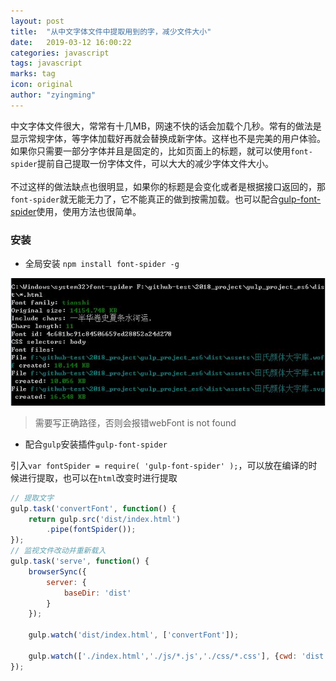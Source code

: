 ```yaml
---
layout: post
title:  "从中文字体文件中提取用到的字，减少文件大小"
date:   2019-03-12 16:00:22
categories: javascript
tags: javascript
marks: tag
icon: original
author: "zyingming"
---
```

中文字体文件很大，常常有十几MB，网速不快的话会加载个几秒。常有的做法是显示常规字体，等字体加载好再就会替换成新字体。这样也不是完美的用户体验。如果你只需要一部分字体并且是固定的，比如页面上的标题，就可以使用`font-spider`提前自己提取一份字体文件，可以大大的减少字体文件大小。<br />   
不过这样的做法缺点也很明显，如果你的标题是会变化或者是根据接口返回的，那`font-spider`就无能无力了，它不能真正的做到按需加载。也可以配合[gulp-font-spider](https://github.com/aui/gulp-font-spider)使用，使用方法也很简单。

### 安装
- 全局安装 `npm install font-spider -g`

![动图](/assets/images/pictures/2019-03/font-spider1.jpg)

> 需要写正确路径，否则会报错webFont is not found


- 配合`gulp`安装插件`gulp-font-spider`

引入`var fontSpider = require( 'gulp-font-spider' );`，可以放在编译的时候进行提取，也可以在`html`改变时进行提取

```javascript
// 提取文字
gulp.task('convertFont', function() {
    return gulp.src('dist/index.html')
        .pipe(fontSpider());
});
// 监视文件改动并重新载入
gulp.task('serve', function() {
	browserSync({
		server: {
			baseDir: 'dist'
		}
	});

    gulp.watch('dist/index.html', ['convertFont']);

    gulp.watch(['./index.html','./js/*.js','./css/*.css'], {cwd: 'dist'}, reload);
});
```